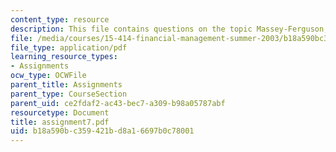 ```yaml
---
content_type: resource
description: This file contains questions on the topic Massey-Ferguson, 1980.
file: /media/courses/15-414-financial-management-summer-2003/b18a590bc359421bd8a16697b0c78001_assignment7.pdf
file_type: application/pdf
learning_resource_types:
- Assignments
ocw_type: OCWFile
parent_title: Assignments
parent_type: CourseSection
parent_uid: ce2fdaf2-ac43-bec7-a309-b98a05787abf
resourcetype: Document
title: assignment7.pdf
uid: b18a590b-c359-421b-d8a1-6697b0c78001
---
```

